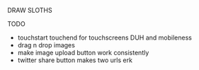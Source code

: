 DRAW SLOTHS

TODO

  - touchstart touchend for touchscreens DUH and mobileness
  - drag n drop images
  - make image upload button work consistently
  - twitter share button makes two urls erk
